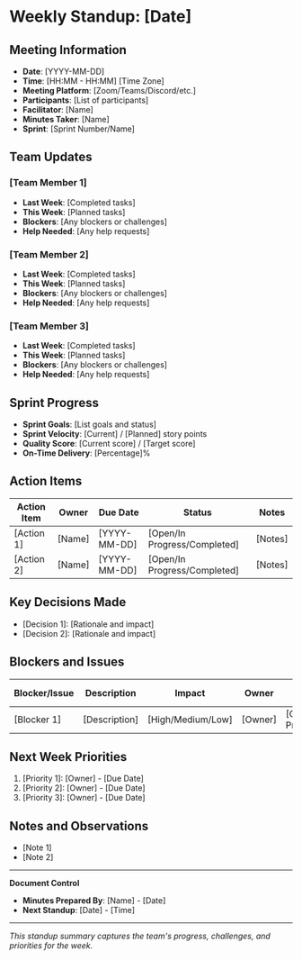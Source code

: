 # Weekly Standup: [Date]

## Meeting Information
- **Date**: [YYYY-MM-DD]
- **Time**: [HH:MM - HH:MM] [Time Zone]
- **Meeting Platform**: [Zoom/Teams/Discord/etc.]
- **Participants**: [List of participants]
- **Facilitator**: [Name]
- **Minutes Taker**: [Name]
- **Sprint**: [Sprint Number/Name]

## Team Updates

### [Team Member 1]
- **Last Week**: [Completed tasks]
- **This Week**: [Planned tasks]
- **Blockers**: [Any blockers or challenges]
- **Help Needed**: [Any help requests]

### [Team Member 2]
- **Last Week**: [Completed tasks]
- **This Week**: [Planned tasks]
- **Blockers**: [Any blockers or challenges]
- **Help Needed**: [Any help requests]

### [Team Member 3]
- **Last Week**: [Completed tasks]
- **This Week**: [Planned tasks]
- **Blockers**: [Any blockers or challenges]
- **Help Needed**: [Any help requests]

## Sprint Progress
- **Sprint Goals**: [List goals and status]
- **Sprint Velocity**: [Current] / [Planned] story points
- **Quality Score**: [Current score] / [Target score]
- **On-Time Delivery**: [Percentage]%

## Action Items
| Action Item | Owner | Due Date | Status | Notes |
|-------------|-------|----------|--------|-------|
| [Action 1] | [Name] | [YYYY-MM-DD] | [Open/In Progress/Completed] | [Notes] |
| [Action 2] | [Name] | [YYYY-MM-DD] | [Open/In Progress/Completed] | [Notes] |

## Key Decisions Made
- [Decision 1]: [Rationale and impact]
- [Decision 2]: [Rationale and impact]

## Blockers and Issues
| Blocker/Issue | Description | Impact | Owner | Status | Resolution Plan |
|---------------|-------------|--------|-------|--------|-----------------|
| [Blocker 1] | [Description] | [High/Medium/Low] | [Owner] | [Open/In Progress/Resolved] | [Plan] |

## Next Week Priorities
1. [Priority 1]: [Owner] - [Due Date]
2. [Priority 2]: [Owner] - [Due Date]
3. [Priority 3]: [Owner] - [Due Date]

## Notes and Observations
- [Note 1]
- [Note 2]

---

**Document Control**
- **Minutes Prepared By**: [Name] - [Date]
- **Next Standup**: [Date] - [Time]

---

*This standup summary captures the team's progress, challenges, and priorities for the week.* 